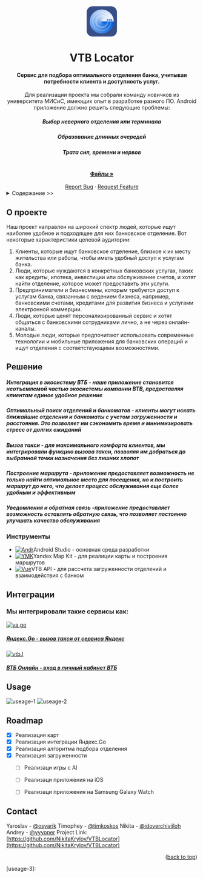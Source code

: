 <!-- PROJECT LOGO -->
<a name="readme-top"></a>
<br />
<div align="center">
  <a href="https://github.com/NikitaKrylov/VTBLocator">
    <img src="logo end.png" alt="Logo" width="80" height="80" align ="center">
  </a>

<h1 align="center">VTB Locator</h1>
<h4 align="center">Cервис для подбора оптимального отделения банка, учитывая потребности клиента и доступность услуг.</h4>

  <p align="center">
    Для реализации проекта мы собрали команду новичков из университета МИСиС, имеющих опыт в разработке разного ПО.
	Android приложение должно решить следующие проблемы:
	<h5 align="center">Выбор неверного отделения или терминала</h5>
	<h5 align="center">Образование длинных очередей</h5>
	<h5 align="center">Трата сил, времени и нервов</h5>
    <br />
    <a href="https://github.com/NikitaKrylov/VTBLocator"><strong>Файлы »</strong></a>
    <br />
    <br />
    <a href="https://github.com/NikitaKrylov/VTBLocator/issues">Report Bug</a>
    ·
    <a href="https://github.com/NikitaKrylov/VTBLocator/issues">Request Feature</a>
</div>



<!-- TABLE OF CONTENTS -->
<details>
  <summary>Cодержание >></summary>
  <ol>
    <li>
      <a href="#о-проекте">О проекте</a>
      <ul>
        <li><a href="#инструменты">Инструменты</a></li>	
      </ul>
    </li>
	<a href="#Интеграции">Интеграции</a>
  </ol>
</details>



<!-- ABOUT THE PROJECT -->
## О проекте
<a name="о-проекте"></a>
Наш проект направлен на широкий спектр людей, которые ищут наиболее удобное и подходящее для них банковское отделение. Вот некоторые характеристики целевой аудитории:
1. Клиенты, которые ищут банковское отделение, близкое к их месту жительства или работы, чтобы иметь удобный доступ к услугам банка.
2. Люди, которые нуждаются в конкретных банковских услугах, таких как кредиты, ипотека, инвестиции или обслуживание счетов, и хотят найти отделение, которое может предоставить эти услуги.
3. Предприниматели и бизнесмены, которым требуется доступ к услугам банка, связанным с ведением бизнеса, например, банковскими счетами, кредитами для развития бизнеса и услугами электронной коммерции.
4. Люди, которые ценят персонализированный сервис и хотят общаться с банковскими сотрудниками лично, а не через онлайн-каналы.
5. Молодые люди, которые предпочитают использовать современные технологии и мобильные приложения для банковских операций и ищут отделения с соответствующими возможностями.


## Решение
<h5>Интеграция в экосистему ВТБ - наше приложение становится неотъемлемой частью экосистемы компании ВТB, предоставляя клиентам единое удобное решение</h5>
<h5>Оптимальный поиск отделений и банкоматов - клиенты могут искать ближайшие отделения и банкоматы с учетом загруженности и расстояния. Это позволяет им сэкономить время и минимизировать стресс от долгих ожиданий</h5>
<h5>Вызов такси - для максимального комфорта клиентов, мы интегрировали функцию вызова такси, позволяя им добраться до выбранной точки назначения без лишних хлопот</h5>
<h5>Построение маршрута - приложение предоставляет возможность не только найти оптимальное место для посещения, но и построить маршрут до него, что делает процесс обслуживания еще более удобным и эффективным</h5>
<h5>Уведомления и обратная связь -приложение предоставляет возможность оставлять обратную связь, что позволяет постоянно улучшать качество обслуживания</h5>


### Инструменты

* [![Andr][Android.dev]][Android-url]<a>Android Studio -  основная среда разработки</a>
* [![YMK][YMK]][YMK-url]<a>Yandex Map Kit - для реалиции карты и  построения маршрутов</a>
* [![Vue][VTB]][VTB-url]<a>VTB API - для рассчета загруженности отделений и взаимодействия с банком</a>



## Интеграции

<h3>Мы интегрировали такие сервисы как:</h3>

<a href="https://taxi.yandex.ru/">![ya.go]<h5 >Яндекс.Go - вызов такси от сервиса Яндекс</h5></a>
<a  href="https://online.vtb.ru/login">![vtb.l]<h5> ВТБ Онлайн - вход в личный кабинет ВТБ</h5></a>

## Usage
![useage-1]
![useage-2]

<!-- ROADMAP -->
## Roadmap

- [x] Реализация карт
- [x] Реализация интеграции Яндекс.Go
- [x] Реализация алгоритма подбора отделения
- [x] Реализация загруженности
    - [ ] Реализаци игры с AI
	- [ ] Реализаци приложения на iOS
	- [ ] Реализаци приложения на Samsung Galaxy Watch


<!-- CONTACT -->
## Contact

Yaroslav - [@osyarik](https://t.me/osyarik)
Timophey - [@timkoskos](https://t.me/timkoskos)
Nikita - [@idoverchiviiloh](https://t.me/idoverchiviiloh)
Andrey - [@yyyoner](https://t.me/yyyoner)
Project Link: [https://github.com/NikitaKrylov/VTBLocator](https://github.com/NikitaKrylov/VTBLocator)

<p align="right">(<a href="#readme-top">back to top</a>)</p>

<!-- MARKDOWN LINKS & IMAGES -->



[Android.dev]: https://i122.fastpic.org/big/2023/1015/d9/3c504865c54fa4d24948f31dbe2225d9.png
[Android-url]: https://developer.android.com/studio
[YMK]:https://i122.fastpic.org/big/2023/1015/1a/3e1a24d33ca31a7731cef719a8c1131a.png
[YMK-url]: https://yandex.ru/dev/maps/mapkit/?from=mapsapi
[VTB]: https://i122.fastpic.org/big/2023/1015/9b/4b4b0890cc97330a19c5e5e09d6e4e9b.png
[VTB-url]: https://developer.vtb.ru/
[ya.go]: https://i122.fastpic.org/big/2023/1015/10/d3455cfe5e328fa28ad7e992fd27b810.png
[ya.url]:https://taxi.yandex.ru/
[vtb.l]: https://i122.fastpic.org/big/2023/1015/05/8ded60a3840e9d9ccd14e0e426c1b605.png
[vtb.l-url]:https://online.vtb.ru/login
[useage-1]:https://i122.fastpic.org/big/2023/1015/2b/0c2a6b469639a6f026124997ead9fa2b.jpeg
[useage-2]:https://i122.fastpic.org/big/2023/1015/a5/e5317c43bd10d27693bde294bf917fa5.jpeg
[useage-3]:
